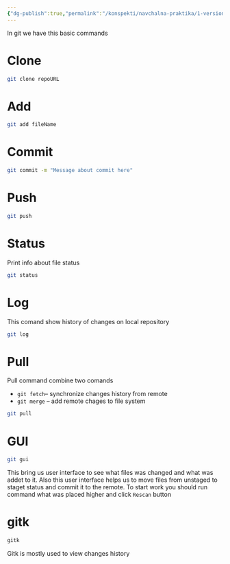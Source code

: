 ```yaml
---
{"dg-publish":true,"permalink":"/konspekti/navchalna-praktika/1-version-control-system/3-git-basics/"}
---
```



In git we have this basic commands
# Clone
```bash
git clone repoURL
```
# Add
```bash
git add fileName
```
# Commit
```bash
git commit -m "Message about commit here"
```
# Push
```bash
git push
```
# Status
Print info about file status 
```bash
git status
```
# Log
This comand show history of changes on local repository
```bash
git log
```
# Pull
Pull command combine two comands 
- `git fetch`– synchronize changes history from remote
- `git merge` – add remote chages to file system

```bash
git pull
```
# GUI
```bash
git gui
```
This bring us user interface to see what files was changed and what was addet to it. Also this user interface helps us to move files from unstaged to staget status and commit it to the remote. To start work you should run command what was placed higher and click `Rescan` button
# gitk
``` bash
gitk
```
Gitk is mostly used to view changes history